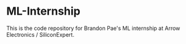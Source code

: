 # ML-Internship
This is the code repository for Brandon Pae's ML internship at Arrow Electronics / SiliconExpert.

